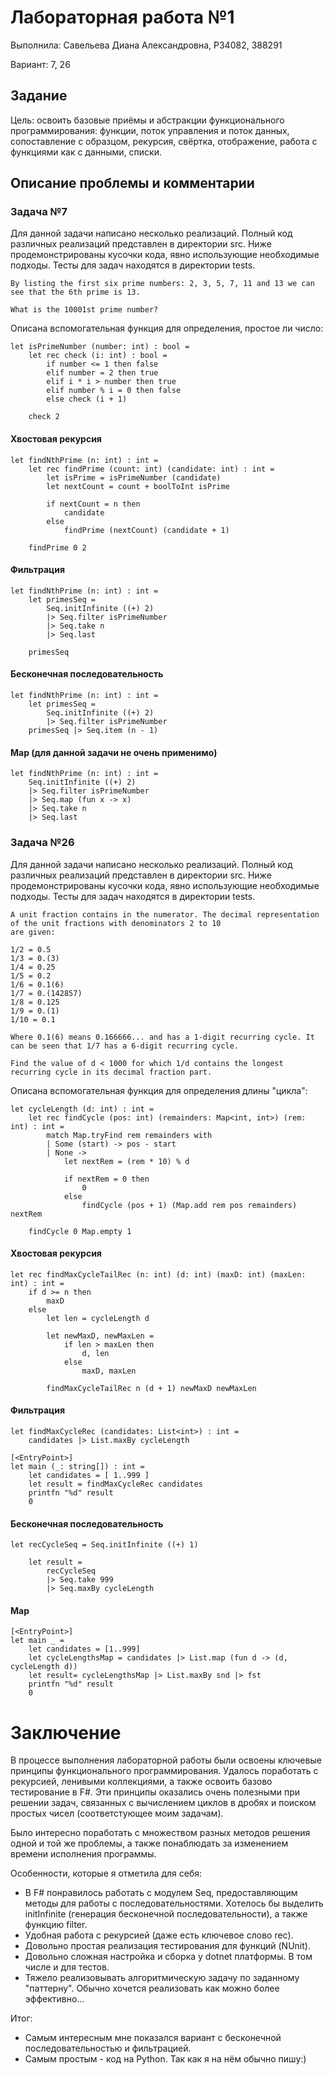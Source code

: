 # Лабораторная работа №1

Выполнила: Савельева Диана Александровна, P34082, 388291

Вариант: 7, 26

## Задание
Цель: освоить базовые приёмы и абстракции функционального программирования: функции, поток управления и поток данных, сопоставление с образцом, рекурсия, свёртка, отображение, работа с функциями как с данными, списки.

## Описание проблемы и комментарии

### Задача №7

Для данной задачи написано несколько реализаций.
Полный код различных реализаций представлен в директории src. Ниже продемонстрированы кусочки кода, явно использующие необходимые подходы. Тесты для задач находятся в директории tests.

```
By listing the first six prime numbers: 2, 3, 5, 7, 11 and 13 we can see that the 6th prime is 13.

What is the 10001st prime number?
```

Описана вспомогательная функция для определения, простое ли число:
```
let isPrimeNumber (number: int) : bool =
    let rec check (i: int) : bool =
        if number <= 1 then false
        elif number = 2 then true
        elif i * i > number then true
        elif number % i = 0 then false
        else check (i + 1)

    check 2
```


#### Хвостовая рекурсия
```
let findNthPrime (n: int) : int =
    let rec findPrime (count: int) (candidate: int) : int =
        let isPrime = isPrimeNumber (candidate)
        let nextCount = count + boolToInt isPrime

        if nextCount = n then
            candidate
        else
            findPrime (nextCount) (candidate + 1)

    findPrime 0 2
```

#### Фильтрация
```
let findNthPrime (n: int) : int =
    let primesSeq =
        Seq.initInfinite ((+) 2)
        |> Seq.filter isPrimeNumber
        |> Seq.take n        
        |> Seq.last
    
    primesSeq
```

#### Бесконечная последовательность
```
let findNthPrime (n: int) : int =
    let primesSeq =
        Seq.initInfinite ((+) 2)
        |> Seq.filter isPrimeNumber         
    primesSeq |> Seq.item (n - 1)           
```

#### Map (для данной задачи не очень применимо)
```
let findNthPrime (n: int) : int =
    Seq.initInfinite ((+) 2)
    |> Seq.filter isPrimeNumber
    |> Seq.map (fun x -> x)           
    |> Seq.take n
    |> Seq.last
```

### Задача №26

Для данной задачи написано несколько реализаций.
Полный код различных реализаций представлен в директории src. Ниже продемонстрированы кусочки кода, явно использующие необходимые подходы. Тесты для задач находятся в директории tests.

```
A unit fraction contains in the numerator. The decimal representation of the unit fractions with denominators 2 to 10
are given:

1/2 = 0.5
1/3 = 0.(3)
1/4 = 0.25
1/5 = 0.2
1/6 = 0.1(6)
1/7 = 0.(142857)
1/8 = 0.125
1/9 = 0.(1)
1/10 = 0.1

Where 0.1(6) means 0.166666... and has a 1-digit recurring cycle. It can be seen that 1/7 has a 6-digit recurring cycle.

Find the value of d < 1000 for which 1/d contains the longest recurring cycle in its decimal fraction part.
```

Описана вспомогательная функция для определения длины "цикла":

```
let cycleLength (d: int) : int =
    let rec findCycle (pos: int) (remainders: Map<int, int>) (rem: int) : int =
        match Map.tryFind rem remainders with
        | Some (start) -> pos - start
        | None ->
            let nextRem = (rem * 10) % d

            if nextRem = 0 then
                0
            else
                findCycle (pos + 1) (Map.add rem pos remainders) nextRem

    findCycle 0 Map.empty 1
```

#### Хвостовая рекурсия
```
let rec findMaxCycleTailRec (n: int) (d: int) (maxD: int) (maxLen: int) : int =
    if d >= n then
        maxD
    else
        let len = cycleLength d

        let newMaxD, newMaxLen =
            if len > maxLen then
                d, len
            else
                maxD, maxLen

        findMaxCycleTailRec n (d + 1) newMaxD newMaxLen
```

#### Фильтрация
```
let findMaxCycleRec (candidates: List<int>) : int =
    candidates |> List.maxBy cycleLength

[<EntryPoint>]
let main (_: string[]) : int =
    let candidates = [ 1..999 ]
    let result = findMaxCycleRec candidates
    printfn "%d" result
    0
```

#### Бесконечная последовательность
```
let recCycleSeq = Seq.initInfinite ((+) 1)

    let result =
        recCycleSeq
        |> Seq.take 999
        |> Seq.maxBy cycleLength
```

#### Map
```
[<EntryPoint>]
let main _ =
    let candidates = [1..999]
    let cycleLengthsMap = candidates |> List.map (fun d -> (d, cycleLength d))
    let result= cycleLengthsMap |> List.maxBy snd |> fst
    printfn "%d" result
    0
```

# Заключение
В процессе выполнения лабораторной работы были освоены ключевые принципы функционального программирования. Удалось поработать с рекурсией, ленивыми коллекциями, а также освоить базово тестирование в F#. Эти принципы оказались очень полезными при решении задач, связанных с вычислением циклов в дробях и поиском простых чисел (соответстующее моим задачам).

Было интересно поработать с множеством разных методов решения одной и той же проблемы, а также понаблюдать за изменением времени исполнения программы. 

Особенности, которые я отметила для себя:
- В F# понравилось работать с модулем Seq, предоставляющим методы для работы с последовательностями. Хотелось бы выделить initInfinite (генерация бесконечной последовательности), а также функцию filter.
- Удобная работа с рекурсией (даже есть ключевое слово rec).
- Довольно простая реализация тестирования для функций (NUnit).
- Довольно сложная настройка и сборка у dotnet платформы. В том числе и для тестов.
- Тяжело реализовывать алгоритмическую задачу по заданному "паттерну". Обычно хочется реализовать как можно более эффективно...

Итог:
- Самым интересным мне показался вариант с бесконечной последовательностью и фильтрацией.
- Самым простым - код на Python. Так как я на нём обычно пишу:)

